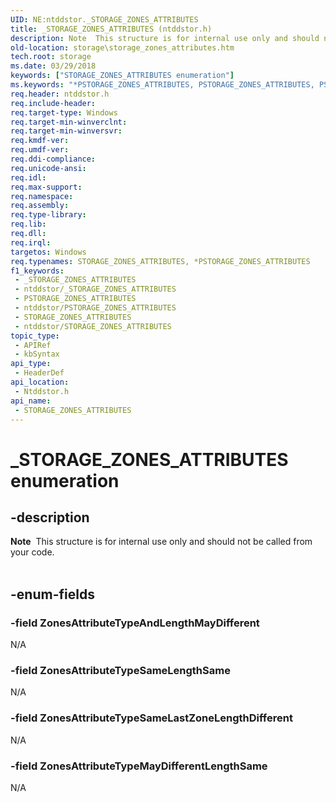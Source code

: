 ```yaml
---
UID: NE:ntddstor._STORAGE_ZONES_ATTRIBUTES
title: _STORAGE_ZONES_ATTRIBUTES (ntddstor.h)
description: Note  This structure is for internal use only and should not be called from your code. .
old-location: storage\storage_zones_attributes.htm
tech.root: storage
ms.date: 03/29/2018
keywords: ["STORAGE_ZONES_ATTRIBUTES enumeration"]
ms.keywords: "*PSTORAGE_ZONES_ATTRIBUTES, PSTORAGE_ZONES_ATTRIBUTES, PSTORAGE_ZONES_ATTRIBUTES enumeration pointer [Storage Devices], STORAGE_ZONES_ATTRIBUTES, STORAGE_ZONES_ATTRIBUTES enumeration [Storage Devices], ZonesAttributeTypeAndLengthMayDifferent, ZonesAttributeTypeMayDifferentLengthSame, ZonesAttributeTypeSameLastZoneLengthDifferent, ZonesAttributeTypeSameLengthSame, _STORAGE_ZONES_ATTRIBUTES, ntddstor/PSTORAGE_ZONES_ATTRIBUTES, ntddstor/STORAGE_ZONES_ATTRIBUTES, ntddstor/ZonesAttributeTypeAndLengthMayDifferent, ntddstor/ZonesAttributeTypeMayDifferentLengthSame, ntddstor/ZonesAttributeTypeSameLastZoneLengthDifferent, ntddstor/ZonesAttributeTypeSameLengthSame, storage.storage_zones_attributes"
req.header: ntddstor.h
req.include-header: 
req.target-type: Windows
req.target-min-winverclnt: 
req.target-min-winversvr: 
req.kmdf-ver: 
req.umdf-ver: 
req.ddi-compliance: 
req.unicode-ansi: 
req.idl: 
req.max-support: 
req.namespace: 
req.assembly: 
req.type-library: 
req.lib: 
req.dll: 
req.irql: 
targetos: Windows
req.typenames: STORAGE_ZONES_ATTRIBUTES, *PSTORAGE_ZONES_ATTRIBUTES
f1_keywords:
 - _STORAGE_ZONES_ATTRIBUTES
 - ntddstor/_STORAGE_ZONES_ATTRIBUTES
 - PSTORAGE_ZONES_ATTRIBUTES
 - ntddstor/PSTORAGE_ZONES_ATTRIBUTES
 - STORAGE_ZONES_ATTRIBUTES
 - ntddstor/STORAGE_ZONES_ATTRIBUTES
topic_type:
 - APIRef
 - kbSyntax
api_type:
 - HeaderDef
api_location:
 - Ntddstor.h
api_name:
 - STORAGE_ZONES_ATTRIBUTES
---
```


# _STORAGE_ZONES_ATTRIBUTES enumeration


## -description

<div class="alert"><b>Note</b>  This  structure is for internal use only and should not be called from your code.</div>
<div> </div>

## -enum-fields

### -field ZonesAttributeTypeAndLengthMayDifferent

N/A

### -field ZonesAttributeTypeSameLengthSame

N/A

### -field ZonesAttributeTypeSameLastZoneLengthDifferent

N/A

### -field ZonesAttributeTypeMayDifferentLengthSame

N/A

